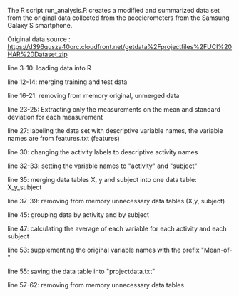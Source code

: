 The R script run_analysis.R creates a modified and summarized data set from the original data collected from the accelerometers from the Samsung Galaxy S smartphone.

Original data source : https://d396qusza40orc.cloudfront.net/getdata%2Fprojectfiles%2FUCI%20HAR%20Dataset.zip

line 3-10: loading data into R

line 12-14: merging training and test data

line 16-21: removing from memory original, unmerged data

line 23-25: Extracting only the measurements on the mean and standard deviation for each measurement

line 27: labeling the data set with descriptive variable names, the variable names are from features.txt (features)

line 30: changing the activity labels to descriptive activity names

line 32-33: setting the variable names to "activity" and "subject"

line 35: merging data tables X, y and subject into one data table: X_y_subject

line 37-39: removing from memory unnecessary data tables (X,y, subject)

line 45: grouping data by activity and by subject

line 47: calculating the average of each variable for each activity and each subject

line 53: supplementing the original variable names with the prefix "Mean-of-"

line 55: saving the data table into "projectdata.txt"

line 57-62: removing from memory unnecessary data tables 






